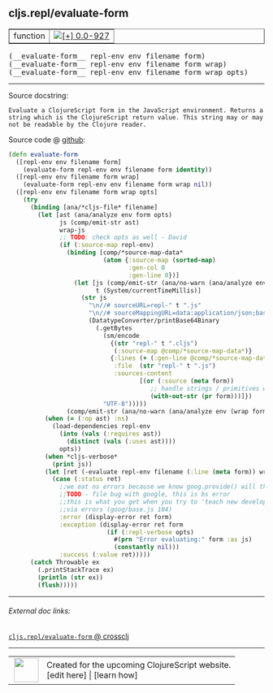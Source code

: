 ## cljs.repl/evaluate-form



 <table border="1">
<tr>
<td>function</td>
<td><a href="https://github.com/cljsinfo/cljs-api-docs/tree/0.0-927"><img valign="middle" alt="[+] 0.0-927" title="Added in 0.0-927" src="https://img.shields.io/badge/+-0.0--927-lightgrey.svg"></a> </td>
</tr>
</table>


 <samp>
(__evaluate-form__ repl-env env filename form)<br>
</samp>
 <samp>
(__evaluate-form__ repl-env env filename form wrap)<br>
</samp>
 <samp>
(__evaluate-form__ repl-env env filename form wrap opts)<br>
</samp>

---





Source docstring:

```
Evaluate a ClojureScript form in the JavaScript environment. Returns a
string which is the ClojureScript return value. This string may or may
not be readable by the Clojure reader.
```


Source code @ [github](https://github.com/clojure/clojurescript/blob/r2723/src/clj/cljs/repl.clj#L161-L221):

```clj
(defn evaluate-form
  ([repl-env env filename form]
    (evaluate-form repl-env env filename form identity))
  ([repl-env env filename form wrap]
    (evaluate-form repl-env env filename form wrap nil))
  ([repl-env env filename form wrap opts]
    (try
      (binding [ana/*cljs-file* filename]
        (let [ast (ana/analyze env form opts)
              js (comp/emit-str ast)
              wrap-js
              ;; TODO: check opts as well - David
              (if (:source-map repl-env)
                (binding [comp/*source-map-data*
                          (atom {:source-map (sorted-map)
                                 :gen-col 0
                                 :gen-line 0})]
                  (let [js (comp/emit-str (ana/no-warn (ana/analyze env (wrap form) opts)))
                        t (System/currentTimeMillis)]
                    (str js
                      "\n//# sourceURL=repl-" t ".js"
                      "\n//# sourceMappingURL=data:application/json;base64,"
                      (DatatypeConverter/printBase64Binary
                        (.getBytes
                          (sm/encode
                            {(str "repl-" t ".cljs")
                             (:source-map @comp/*source-map-data*)}
                            {:lines (+ (:gen-line @comp/*source-map-data*) 3)
                             :file  (str "repl-" t ".js")
                             :sources-content
                                    [(or (:source (meta form))
                                       ;; handle strings / primitives without metadata
                                       (with-out-str (pr form)))]})
                          "UTF-8")))))
                (comp/emit-str (ana/no-warn (ana/analyze env (wrap form) opts))))]
          (when (= (:op ast) :ns)
            (load-dependencies repl-env
              (into (vals (:requires ast))
                (distinct (vals (:uses ast))))
              opts))
          (when *cljs-verbose*
            (print js))
          (let [ret (-evaluate repl-env filename (:line (meta form)) wrap-js)]
            (case (:status ret)
              ;;we eat ns errors because we know goog.provide() will throw when reloaded
              ;;TODO - file bug with google, this is bs error
              ;;this is what you get when you try to 'teach new developers'
              ;;via errors (goog/base.js 104)
              :error (display-error ret form)
              :exception (display-error ret form
                           (if (:repl-verbose opts)
                             #(prn "Error evaluating:" form :as js)
                             (constantly nil)))
              :success (:value ret)))))
      (catch Throwable ex
        (.printStackTrace ex)
        (println (str ex))
        (flush)))))
```

<!--
Repo - tag - source tree - lines:

 <pre>
clojurescript @ r2723
└── src
    └── clj
        └── cljs
            └── <ins>[repl.clj:161-221](https://github.com/clojure/clojurescript/blob/r2723/src/clj/cljs/repl.clj#L161-L221)</ins>
</pre>

-->

---



###### External doc links:

[`cljs.repl/evaluate-form` @ crossclj](http://crossclj.info/fun/cljs.repl/evaluate-form.html)<br>

---

 <table>
<tr><td>
<img valign="middle" align="right" width="48px" src="http://i.imgur.com/Hi20huC.png">
</td><td>
Created for the upcoming ClojureScript website.<br>
[edit here] | [learn how]
</td></tr></table>

[edit here]:https://github.com/cljsinfo/cljs-api-docs/blob/master/cljsdoc/cljs.repl/evaluate-form.cljsdoc
[learn how]:https://github.com/cljsinfo/cljs-api-docs/wiki/cljsdoc-files

<!--

This information was too distracting to show to readers, but I'll leave it
commented here since it is helpful to:

- pretty-print the data used to generate this document
- and show how to retrieve that data



The API data for this symbol:

```clj
{:ns "cljs.repl",
 :name "evaluate-form",
 :signature ["[repl-env env filename form]"
             "[repl-env env filename form wrap]"
             "[repl-env env filename form wrap opts]"],
 :history [["+" "0.0-927"]],
 :type "function",
 :full-name-encode "cljs.repl/evaluate-form",
 :source {:code "(defn evaluate-form\n  ([repl-env env filename form]\n    (evaluate-form repl-env env filename form identity))\n  ([repl-env env filename form wrap]\n    (evaluate-form repl-env env filename form wrap nil))\n  ([repl-env env filename form wrap opts]\n    (try\n      (binding [ana/*cljs-file* filename]\n        (let [ast (ana/analyze env form opts)\n              js (comp/emit-str ast)\n              wrap-js\n              ;; TODO: check opts as well - David\n              (if (:source-map repl-env)\n                (binding [comp/*source-map-data*\n                          (atom {:source-map (sorted-map)\n                                 :gen-col 0\n                                 :gen-line 0})]\n                  (let [js (comp/emit-str (ana/no-warn (ana/analyze env (wrap form) opts)))\n                        t (System/currentTimeMillis)]\n                    (str js\n                      \"\\n//# sourceURL=repl-\" t \".js\"\n                      \"\\n//# sourceMappingURL=data:application/json;base64,\"\n                      (DatatypeConverter/printBase64Binary\n                        (.getBytes\n                          (sm/encode\n                            {(str \"repl-\" t \".cljs\")\n                             (:source-map @comp/*source-map-data*)}\n                            {:lines (+ (:gen-line @comp/*source-map-data*) 3)\n                             :file  (str \"repl-\" t \".js\")\n                             :sources-content\n                                    [(or (:source (meta form))\n                                       ;; handle strings / primitives without metadata\n                                       (with-out-str (pr form)))]})\n                          \"UTF-8\")))))\n                (comp/emit-str (ana/no-warn (ana/analyze env (wrap form) opts))))]\n          (when (= (:op ast) :ns)\n            (load-dependencies repl-env\n              (into (vals (:requires ast))\n                (distinct (vals (:uses ast))))\n              opts))\n          (when *cljs-verbose*\n            (print js))\n          (let [ret (-evaluate repl-env filename (:line (meta form)) wrap-js)]\n            (case (:status ret)\n              ;;we eat ns errors because we know goog.provide() will throw when reloaded\n              ;;TODO - file bug with google, this is bs error\n              ;;this is what you get when you try to 'teach new developers'\n              ;;via errors (goog/base.js 104)\n              :error (display-error ret form)\n              :exception (display-error ret form\n                           (if (:repl-verbose opts)\n                             #(prn \"Error evaluating:\" form :as js)\n                             (constantly nil)))\n              :success (:value ret)))))\n      (catch Throwable ex\n        (.printStackTrace ex)\n        (println (str ex))\n        (flush)))))",
          :title "Source code",
          :repo "clojurescript",
          :tag "r2723",
          :filename "src/clj/cljs/repl.clj",
          :lines [161 221]},
 :full-name "cljs.repl/evaluate-form",
 :docstring "Evaluate a ClojureScript form in the JavaScript environment. Returns a\nstring which is the ClojureScript return value. This string may or may\nnot be readable by the Clojure reader."}

```

Retrieve the API data for this symbol:

```clj
;; from Clojure REPL
(require '[clojure.edn :as edn])
(-> (slurp "https://raw.githubusercontent.com/cljsinfo/cljs-api-docs/catalog/cljs-api.edn")
    (edn/read-string)
    (get-in [:symbols "cljs.repl/evaluate-form"]))
```

-->
